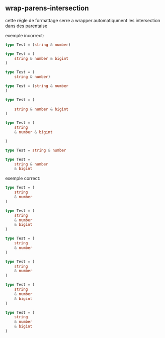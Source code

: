 ## wrap-parens-intersection

cette régle de formattage serre a wrapper automatiqument les intersection dans des parentaise

exemple incorrect:
```ts
type Test = (string & number)

type Test = (
	string & number & bigint
)

type Test = (
	string & number)

type Test = (string & number
)

type Test = (
	
	string & number & bigint
)

type Test = (
	string 
	& number & bigint

)

type Test = string & number

type Test = 
	string & number 
	& bigint
```

exemple correct:
```ts
type Test = (
	string 
	& number
)

type Test = (
	string 
	& number
	& bigint
)

type Test = (
	string 
	& number
)

type Test = (
	string 
	& number
)

type Test = (
	string 
	& number
	& bigint
)

type Test = (
	string 
	& number
	& bigint
)
```
